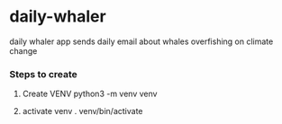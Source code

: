 # daily-whaler
daily whaler app sends daily email about whales overfishing on climate change

### Steps to create
1. Create VENV
python3 -m venv venv

2. activate venv
. venv/bin/activate                   


